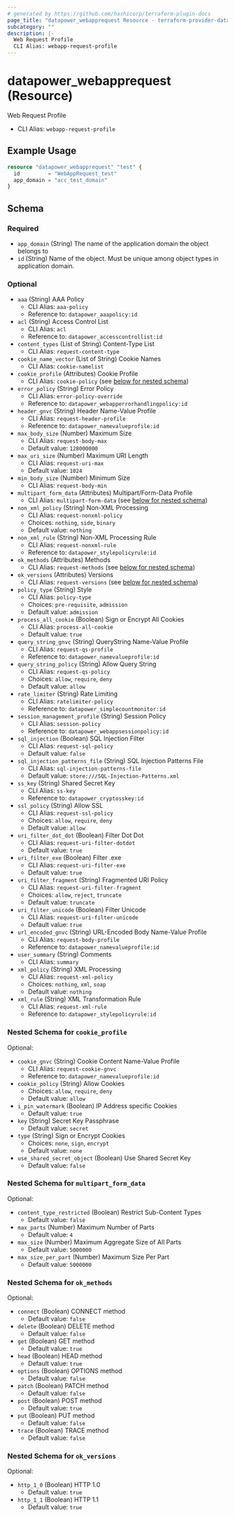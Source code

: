 ```yaml
---
# generated by https://github.com/hashicorp/terraform-plugin-docs
page_title: "datapower_webapprequest Resource - terraform-provider-datapower"
subcategory: ""
description: |-
  Web Request Profile
  CLI Alias: webapp-request-profile
---
```


# datapower_webapprequest (Resource)

Web Request Profile
  - CLI Alias: `webapp-request-profile`

## Example Usage

```terraform
resource "datapower_webapprequest" "test" {
  id         = "WebAppRequest_test"
  app_domain = "acc_test_domain"
}
```

<!-- schema generated by tfplugindocs -->
## Schema

### Required

- `app_domain` (String) The name of the application domain the object belongs to
- `id` (String) Name of the object. Must be unique among object types in application domain.

### Optional

- `aaa` (String) AAA Policy
  - CLI Alias: `aaa-policy`
  - Reference to: `datapower_aaapolicy:id`
- `acl` (String) Access Control List
  - CLI Alias: `acl`
  - Reference to: `datapower_accesscontrollist:id`
- `content_types` (List of String) Content-Type List
  - CLI Alias: `request-content-type`
- `cookie_name_vector` (List of String) Cookie Names
  - CLI Alias: `cookie-namelist`
- `cookie_profile` (Attributes) Cookie Profile
  - CLI Alias: `cookie-policy` (see [below for nested schema](#nestedatt--cookie_profile))
- `error_policy` (String) Error Policy
  - CLI Alias: `error-policy-override`
  - Reference to: `datapower_webapperrorhandlingpolicy:id`
- `header_gnvc` (String) Header Name-Value Profile
  - CLI Alias: `request-header-profile`
  - Reference to: `datapower_namevalueprofile:id`
- `max_body_size` (Number) Maximum Size
  - CLI Alias: `request-body-max`
  - Default value: `128000000`
- `max_uri_size` (Number) Maximum URI Length
  - CLI Alias: `request-uri-max`
  - Default value: `1024`
- `min_body_size` (Number) Minimum Size
  - CLI Alias: `request-body-min`
- `multipart_form_data` (Attributes) Multipart/Form-Data Profile
  - CLI Alias: `multipart-form-data` (see [below for nested schema](#nestedatt--multipart_form_data))
- `non_xml_policy` (String) Non-XML Processing
  - CLI Alias: `request-nonxml-policy`
  - Choices: `nothing`, `side`, `binary`
  - Default value: `nothing`
- `non_xml_rule` (String) Non-XML Processing Rule
  - CLI Alias: `request-nonxml-rule`
  - Reference to: `datapower_stylepolicyrule:id`
- `ok_methods` (Attributes) Methods
  - CLI Alias: `request-methods` (see [below for nested schema](#nestedatt--ok_methods))
- `ok_versions` (Attributes) Versions
  - CLI Alias: `request-versions` (see [below for nested schema](#nestedatt--ok_versions))
- `policy_type` (String) Style
  - CLI Alias: `policy-type`
  - Choices: `pre-requisite`, `admission`
  - Default value: `admission`
- `process_all_cookie` (Boolean) Sign or Encrypt All Cookies
  - CLI Alias: `process-all-cookie`
  - Default value: `true`
- `query_string_gnvc` (String) QueryString Name-Value Profile
  - CLI Alias: `request-qs-profile`
  - Reference to: `datapower_namevalueprofile:id`
- `query_string_policy` (String) Allow Query String
  - CLI Alias: `request-qs-policy`
  - Choices: `allow`, `require`, `deny`
  - Default value: `allow`
- `rate_limiter` (String) Rate Limiting
  - CLI Alias: `ratelimiter-policy`
  - Reference to: `datapower_simplecountmonitor:id`
- `session_management_profile` (String) Session Policy
  - CLI Alias: `session-policy`
  - Reference to: `datapower_webappsessionpolicy:id`
- `sql_injection` (Boolean) SQL Injection Filter
  - CLI Alias: `request-sql-policy`
  - Default value: `false`
- `sql_injection_patterns_file` (String) SQL Injection Patterns File
  - CLI Alias: `sql-injection-patterns-file`
  - Default value: `store:///SQL-Injection-Patterns.xml`
- `ss_key` (String) Shared Secret Key
  - CLI Alias: `ss-key`
  - Reference to: `datapower_cryptosskey:id`
- `ssl_policy` (String) Allow SSL
  - CLI Alias: `request-ssl-policy`
  - Choices: `allow`, `require`, `deny`
  - Default value: `allow`
- `uri_filter_dot_dot` (Boolean) Filter Dot Dot
  - CLI Alias: `request-uri-filter-dotdot`
  - Default value: `true`
- `uri_filter_exe` (Boolean) Filter .exe
  - CLI Alias: `request-uri-filter-exe`
  - Default value: `true`
- `uri_filter_fragment` (String) Fragmented URI Policy
  - CLI Alias: `request-uri-filter-fragment`
  - Choices: `allow`, `reject`, `truncate`
  - Default value: `truncate`
- `uri_filter_unicode` (Boolean) Filter Unicode
  - CLI Alias: `request-uri-filter-unicode`
  - Default value: `true`
- `url_encoded_gnvc` (String) URL-Encoded Body Name-Value Profile
  - CLI Alias: `request-body-profile`
  - Reference to: `datapower_namevalueprofile:id`
- `user_summary` (String) Comments
  - CLI Alias: `summary`
- `xml_policy` (String) XML Processing
  - CLI Alias: `request-xml-policy`
  - Choices: `nothing`, `xml`, `soap`
  - Default value: `nothing`
- `xml_rule` (String) XML Transformation Rule
  - CLI Alias: `request-xml-rule`
  - Reference to: `datapower_stylepolicyrule:id`

<a id="nestedatt--cookie_profile"></a>
### Nested Schema for `cookie_profile`

Optional:

- `cookie_gnvc` (String) Cookie Content Name-Value Profile
  - CLI Alias: `request-cookie-gnvc`
  - Reference to: `datapower_namevalueprofile:id`
- `cookie_policy` (String) Allow Cookies
  - Choices: `allow`, `require`, `deny`
  - Default value: `allow`
- `i_pin_watermark` (Boolean) IP Address specific Cookies
  - Default value: `true`
- `key` (String) Secret Key Passphrase
  - Default value: `secret`
- `type` (String) Sign or Encrypt Cookies
  - Choices: `none`, `sign`, `encrypt`
  - Default value: `none`
- `use_shared_secret_object` (Boolean) Use Shared Secret Key
  - Default value: `false`


<a id="nestedatt--multipart_form_data"></a>
### Nested Schema for `multipart_form_data`

Optional:

- `content_type_restricted` (Boolean) Restrict Sub-Content Types
  - Default value: `false`
- `max_parts` (Number) Maximum Number of Parts
  - Default value: `4`
- `max_size` (Number) Maximum Aggregate Size of All Parts
  - Default value: `5000000`
- `max_size_per_part` (Number) Maximum Size Per Part
  - Default value: `5000000`


<a id="nestedatt--ok_methods"></a>
### Nested Schema for `ok_methods`

Optional:

- `connect` (Boolean) CONNECT method
  - Default value: `false`
- `delete` (Boolean) DELETE method
  - Default value: `false`
- `get` (Boolean) GET method
  - Default value: `true`
- `head` (Boolean) HEAD method
  - Default value: `true`
- `options` (Boolean) OPTIONS method
  - Default value: `false`
- `patch` (Boolean) PATCH method
  - Default value: `false`
- `post` (Boolean) POST method
  - Default value: `true`
- `put` (Boolean) PUT method
  - Default value: `false`
- `trace` (Boolean) TRACE method
  - Default value: `false`


<a id="nestedatt--ok_versions"></a>
### Nested Schema for `ok_versions`

Optional:

- `http_1_0` (Boolean) HTTP 1.0
  - Default value: `true`
- `http_1_1` (Boolean) HTTP 1.1
  - Default value: `true`
